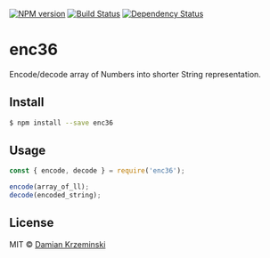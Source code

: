 [![NPM version][npm-image]][npm-url]
[![Build Status][build-image]][build-url]
[![Dependency Status][deps-image]][deps-url]

# enc36

Encode/decode array of Numbers into shorter String representation.

## Install

```sh
$ npm install --save enc36
```

## Usage

```js
const { encode, decode } = require('enc36');

encode(array_of_ll);
decode(encoded_string);
```

## License

MIT © [Damian Krzeminski](https://code42day.com)

[npm-image]: https://img.shields.io/npm/v/enc36
[npm-url]: https://npmjs.org/package/enc36

[build-url]: https://github.com/pirxpilot/enc36/actions/workflows/check.yaml
[build-image]: https://img.shields.io/github/actions/workflow/status/pirxpilot/enc36/check.yaml?branch=main

[deps-image]: https://img.shields.io/librariesio/release/npm/enc36
[deps-url]: https://libraries.io/npm/enc36
